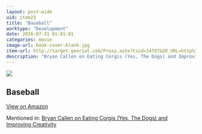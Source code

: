 ```yaml
---
layout: post-wide
uid: item23
title: "Baseball"
worktype: "Development"
date: 2016-07-31 01:01:01
categories: movie
image-url: book-cover-blank.jpg
item-url: http://target.georiot.com/Proxy.ashx?tsid=14707&GR_URL=http%3A%2F%2Fwww.amazon.com%2FBaseball-A-Film-Ken-Burns%2Fdp%2F0780630459%2F
description: "Bryan Callen on Eating Corgis (Yes, The Dogs) and Improving Creativity"
---
```

<a href="http://target.georiot.com/Proxy.ashx?tsid=14707&GR_URL=http%3A%2F%2Fwww.amazon.com%2FBaseball-A-Film-Ken-Burns%2Fdp%2F0780630459%2F" target="blank"><img src="../../../../img/thumbs/book-cover-blank.jpg" class="prod-img"></a>
<h2>Baseball</h2>
<p><a class="btn btn-primary" href="http://target.georiot.com/Proxy.ashx?tsid=14707&GR_URL=http%3A%2F%2Fwww.amazon.com%2FBaseball-A-Film-Ken-Burns%2Fdp%2F0780630459%2F" target="blank">View on Amazon</a><p>
<p>Mentioned in: <a href="http://fourhourworkweek.com/2014/12/01/bryan-callen/" target="blank">Bryan Callen on Eating Corgis (Yes, The Dogs) and Improving Creativity</a></p>
